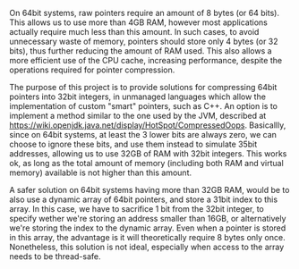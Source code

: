 On 64bit systems, raw pointers require an amount of 8 bytes (or 64 bits). This allows us to use more than 4GB RAM, however most applications actually require much less than this amount. In such cases, to avoid unnecessary waste of memory, pointers should store only 4 bytes (or 32 bits), thus further reducing the amount of RAM used. This also allows a more efficient use of the CPU cache, increasing performance, despite the operations required for pointer compression.

The purpose of this project is to provide solutions for compressing 64bit pointers into 32bit integers, in unmanaged languages which allow the implementation of custom "smart" pointers, such as C++. An option is to implement a method similar to the one used by the JVM, described at https://wiki.openjdk.java.net/display/HotSpot/CompressedOops. Basicallly, since on 64bit systems, at least the 3 lower bits are always zero, we can choose to ignore these bits, and use them instead to simulate 35bit addresses, allowing us to use 32GB of RAM with 32bit integers. This works ok, as long as the total amount of memory (including both RAM and virtual memory) available is not higher than this amount.

A safer solution on 64bit systems having more than 32GB RAM, would be to also use a dynamic array of 64bit pointers, and store a 31bit index to this array. In this case, we have to sacrifice 1 bit from the 32bit integer, to specify wether we're storing an address smaller than 16GB, or alternatively we're storing the index to the dynamic array. Even when a pointer is stored in this array, the advantage is it will theoretically require 8 bytes only once. Nonetheless, this solution is not ideal, especially when access to the array needs to be thread-safe.
